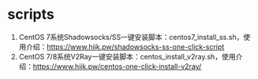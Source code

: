 # scripts

1. CentOS 7系统Shadowsocks/SS一键安装脚本：centos7_install_ss.sh，使用介绍：<https://www.hijk.pw/shadowsocks-ss-one-click-script>
2. CentOS 7/8系统V2Ray一键安装脚本：centos_install_v2ray.sh，使用介绍：<https://www.hijk.pw/centos-one-click-install-v2ray/>

